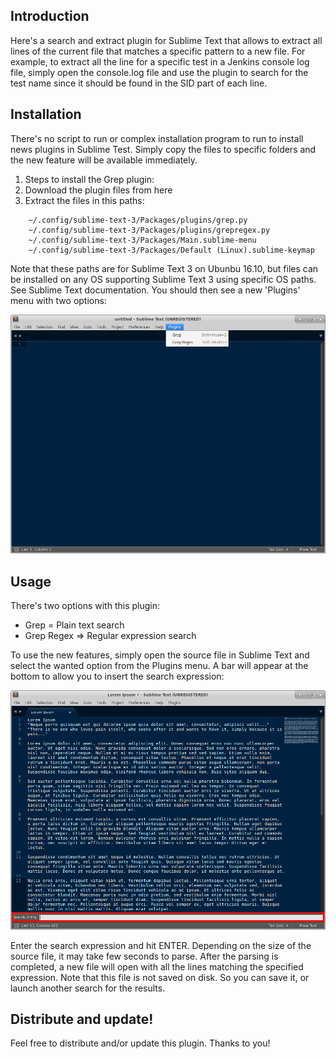 ## Introduction

Here's a search and extract plugin for Sublime Text that allows to extract all lines of the current file that matches a specific pattern to a new file. For example, to extract all the line for a specific test in a Jenkins console log file, simply open the console.log file and use the plugin to search for the test name since it should be found in the SID part of each line.

## Installation

There's no script to run or complex installation program to run to install news plugins in Sublime Test. Simply copy the files to specific folders and the new feature will be available immediately.

1. Steps to install the Grep plugin:
2. Download the plugin files from here
3. Extract the files in this paths:
```
    ~/.config/sublime-text-3/Packages/plugins/grep.py
    ~/.config/sublime-text-3/Packages/plugins/grepregex.py
    ~/.config/sublime-text-3/Packages/Main.sublime-menu
    ~/.config/sublime-text-3/Packages/Default (Linux).sublime-keymap
```

Note that these paths are for Sublime Text 3 on Ubunbu 16.10, but files can be installed on any OS supporting Sublime Text 3 using specific OS paths. See Sublime Text documentation.
You should then see a new 'Plugins' menu with two options:

![New Plugins menu](doc/plugin_menu.png?raw=true)

## Usage

There's two options with this plugin:
* Grep = Plain text search
* Grep Regex => Regular expression search

To use the new features, simply open the source file in Sublime Text and select the wanted option from the Plugins menu. A bar will appear at the bottom to allow you to insert the search expression:

![Search bar](doc/plugin_search.png?raw=true)

Enter the search expression and hit ENTER. Depending on the size of the source file, it may take few seconds to parse. After the parsing is completed, a new file will open with all the lines matching the specified expression. Note that this file is not saved on disk. So you can save it, or launch another search for the results.

## Distribute and update!

Feel free to distribute and/or update this plugin. Thanks to you!
